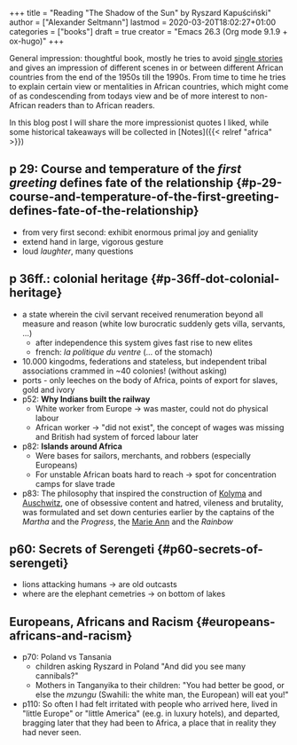 +++
title = "Reading \"The Shadow of the Sun\" by Ryszard Kapuściński"
author = ["Alexander Seltmann"]
lastmod = 2020-03-20T18:02:27+01:00
categories = ["books"]
draft = true
creator = "Emacs 26.3 (Org mode 9.1.9 + ox-hugo)"
+++

General impression: thoughtful book, mostly he tries to avoid [single stories](https://www.youtube.com/watch?v=D9Ihs241zeg) and
gives an impression of different scenes in or between different African
countries from the end of the 1950s till the 1990s. From time to time he tries
to explain certain view or mentalities in African countries, which might come of
as condescending from todays view and be of more interest to non-African readers
than to African readers.

<!--more-->

In this blog post I will share the more impressionist quotes I liked, while some
historical takeaways will be collected in [Notes]({{< relref "africa" >}})


## p 29: Course and temperature of the _first greeting_ defines fate of the relationship {#p-29-course-and-temperature-of-the-first-greeting-defines-fate-of-the-relationship}

-   from very first second: exhibit enormous primal joy and geniality
-   extend hand in large, vigorous gesture
-   loud _laughter_, many questions


## p 36ff.: colonial heritage {#p-36ff-dot-colonial-heritage}

-   a state wherein the civil servant received renumeration beyond all measure
    and reason (white low burocratic suddenly gets villa, servants, ...)
    -   after independence this system gives fast rise to new elites
    -   french: _la politique du ventre_ (... of the stomach)
-   10.000 kingodms, federations and stateless, but independent tribal
    associations crammed in ~40 colonies! (without asking)
-   ports - only leeches on the body of Africa, points of export for slaves,
    gold and ivory
-   p52: **Why Indians built the railway**
    -   White worker from Europe &rarr; was master, could not do physical labour
    -   African worker &rarr; "did not exist", the concept of wages was missing and
        British had system of forced labour later
-   p82: **Islands around Africa**
    -   Were bases for sailors, merchants, and robbers (especially Europeans)
    -   For unstable African boats hard to reach &rarr; spot for concentration camps
        for slave trade
-   p83: The philosophy that inspired the construction of [Kolyma](https://en.wikipedia.org/wiki/Kolyma%5FTales) and [Auschwitz](https://en.wikipedia.org/wiki/Auschwitz%5Fconcentration%5Fcamp),
    one of obsessive content and hatred, vileness and brutality, was formulated
    and set down centuries earlier by the captains of the _Martha_ and the _Progress_,
    the [Marie Ann](https://en.wikipedia.org/wiki/Mary%5FAnn%5F(1772%5Fship)) and the _Rainbow_


## p60: Secrets of Serengeti {#p60-secrets-of-serengeti}

-   lions attacking humans &rarr; are old outcasts
-   where are the elephant cemetries &rarr; on bottom of lakes


## Europeans, Africans and Racism {#europeans-africans-and-racism}

-   p70: Poland vs Tansania
    -   children asking Ryszard in Poland "And did you see many cannibals?"
    -   Mothers in Tanganyika to their children: "You had better be good, or else
        the _mzungu_ (Swahili: the white man, the European) will eat you!"
-   p110: So often I had felt irritated with people who arrived here, lived in
    "little Europe" or "little America" (ee.g. in luxury hotels), and departed,
    bragging later that they had been to Africa, a place that in reality they had
    never seen.
